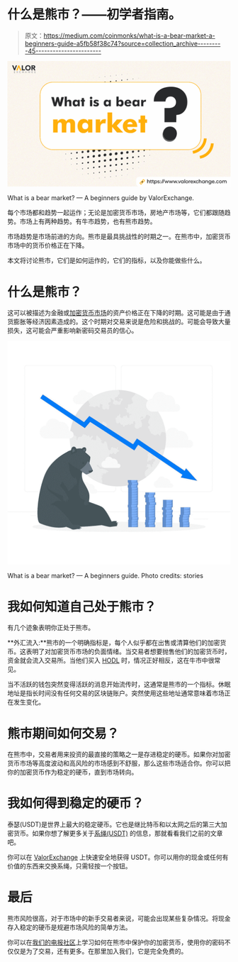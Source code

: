 # 什么是熊市？——初学者指南。

> 原文：<https://medium.com/coinmonks/what-is-a-bear-market-a-beginners-guide-a5fb58f38c74?source=collection_archive---------45----------------------->

![](img/b8cf9c56b402d7ab0706ff195ceca02d.png)

What is a bear market? — A beginners guide by ValorExchange.

每个市场都和趋势一起运作；无论是加密货币市场，房地产市场等，它们都跟随趋势。市场上有两种趋势。有牛市趋势，也有熊市趋势。

市场趋势是市场前进的方向。熊市是最具挑战性的时期之一。在熊市中，加密货币市场中的货币价格正在下降。

本文将讨论熊市，它们是如何运作的，它们的指标，以及你能做些什么。

# 什么是熊市？

这可以被描述为金融或[加密货币市场](https://valorexchange.com/blog/post?slug=what-is-a-cryptocurrency-a-beginners-guide)的资产价格正在下降的时期。这可能是由于通货膨胀等经济因素造成的。这个时期对交易来说是危险和挑战的。可能会导致大量损失，这可能会严重影响新密码交易员的信心。

![](img/e052d65e2db9c042c48c5622a777f205.png)

What is a bear market? — A beginners guide. Photo credits: stories

# 我如何知道自己处于熊市？

有几个迹象表明你正处于熊市。

**外汇流入:**熊市的一个明确指标是，每个人似乎都在出售或清算他们的加密货币。这表明了对加密货币市场的负面情绪。当交易者想要抛售他们的加密货币时，资金就会流入交易所。当他们买入 [HODL](https://valorexchange.com/blog/post?slug=hodl-history-meaning-risks-and-benefits) 时，情况正好相反，这在牛市中很常见。

当不活跃的钱包突然变得活跃的消息开始流传时，这通常是熊市的一个指标。休眠地址是指长时间没有任何交易的区块链账户。突然使用这些地址通常意味着市场正在发生变化。

# 熊市期间如何交易？

在熊市中，交易者用来投资的最直接的策略之一是存进稳定的硬币。如果你对加密货币市场等高度波动和高风险的市场感到不舒服，那么这些市场适合你。你可以把你的加密货币作为稳定的硬币，直到市场转向。

# 我如何得到稳定的硬币？

泰瑟(USDT)是世界上最大的稳定硬币。它也是继比特币和以太网之后的第三大加密货币。如果你想了解更多关于[系绳(USDT)](https://valorexchange.com/blog/post?slug=what-is-tether-and-how-does-it-work) 的信息，那就看看我们之前的文章吧。

你可以在 [ValorExchange](https://account.valorexchange.com/) 上快速安全地获得 USDT。你可以用你的现金或任何有价值的东西来交换系绳，只需轻按一个按钮。

# 最后

熊市风险很高，对于市场中的新手交易者来说，可能会出现某些复杂情况。将现金存入稳定的硬币是规避市场风险的简单方法。

你可以在[我们的电报社区](https://t.me/valorexchangecommunity)上学习如何在熊市中保护你的加密货币，使用你的密码不仅仅是为了交易，还有更多。在那里加入我们，它是完全免费的。